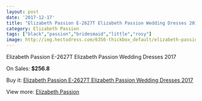 ```yaml
---
layout: post
date: '2017-12-17'
title: "Elizabeth Passion E-2627T Elizabeth Passion Wedding Dresses 2017"
category: Elizabeth Passion
tags: ["black","passion","bridesmaid","little","rosy"]
image: http://img.hectodress.com/6356-thickbox_default/elizabeth-passion-e-2627t-elizabeth-passion-wedding-dresses-2013.jpg
---
```

Elizabeth Passion E-2627T Elizabeth Passion Wedding Dresses 2017

On Sales: **$256.8**
<a href="https://www.hectodress.com/elizabeth-passion/3170-elizabeth-passion-e-2627t-elizabeth-passion-wedding-dresses-2013.html"><amp-img layout="responsive" width="600" height="600" src="//img.hectodress.com/6356-thickbox_default/elizabeth-passion-e-2627t-elizabeth-passion-wedding-dresses-2013.jpg" alt="Elizabeth Passion E-2627T Elizabeth Passion Wedding Dresses 2017 0" /></a>

Buy it: [Elizabeth Passion E-2627T Elizabeth Passion Wedding Dresses 2017](https://www.hectodress.com/elizabeth-passion/3170-elizabeth-passion-e-2627t-elizabeth-passion-wedding-dresses-2013.html "Elizabeth Passion E-2627T Elizabeth Passion Wedding Dresses 2017")

View more: [Elizabeth Passion](https://www.hectodress.com/53-elizabeth-passion "Elizabeth Passion")